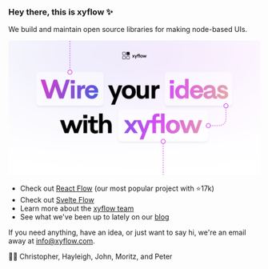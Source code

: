 ### Hey there, this is xyflow ✨

We build and maintain open source libraries for making node-based UIs.

![Wire your ideas with xyflow](/profile/xyflow.png)

- Check out [React Flow](https://reactflow.dev) (our most popular project with ⭐️17k)
- Check out [Svelte Flow](https://www.svelteflow.dev/)
- Learn more about the [xyflow team](https://xyflow.com/)
- See what we've been up to lately on our [blog](https://xyflow.com/blog)

If you need anything, have an idea, or just want to say hi, we're an email away at info@xyflow.com.

✌🏻 Christopher, Hayleigh, John, Moritz, and Peter
